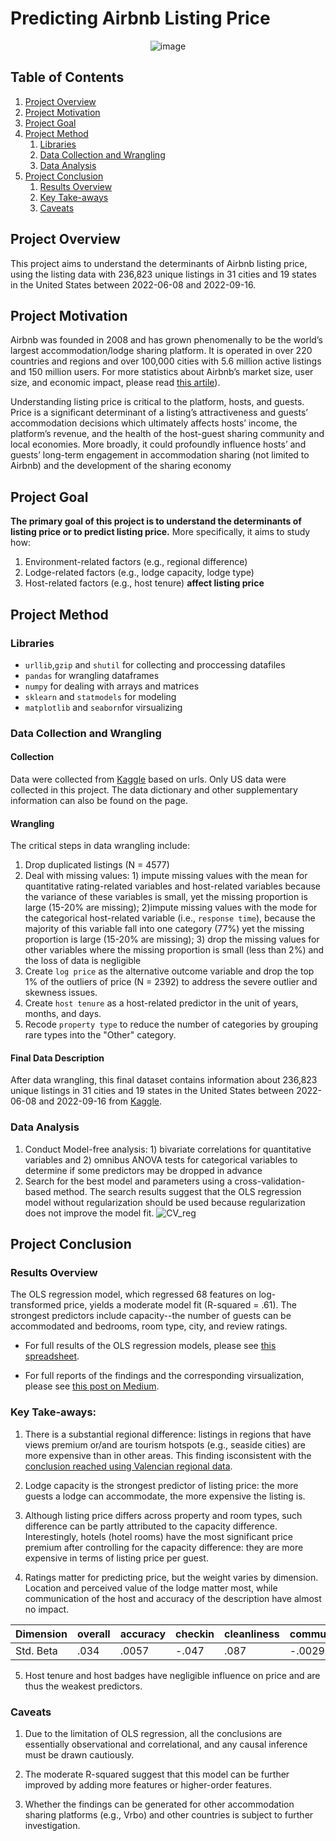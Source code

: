 # Predicting Airbnb Listing Price
<div align="center">
  
![image](https://user-images.githubusercontent.com/90875339/192396927-6b705b6f-220e-41b9-943f-040d166c4686.png)
</div>


## Table of Contents
1. [Project Overview](#ProjectOverview)
2. [Project Motivation](#ProjectMotivation)
3. [Project Goal](#ProjectGoal)
4. [Project Method](#ProjectMethod)
	 1. [Libraries](#Libraries)
	 2. [Data Collection and Wrangling](#DataCollectionandWrangling)
	 3. [Data Analysis](#DataAnalysis)
5. [Project Conclusion](#ProjectConclusion)
   1. [Results Overview](#ResultsOverview)
   2. [Key Take-aways](#KeyTake-aways)
   3. [Caveats](#Caveats)

<a name="ProjectOverview"></a>
## Project Overview
This project aims to understand the determinants of Airbnb listing price, using the listing data with 236,823 unique listings in 31 cities and 19 states in the United States between 2022-06-08 and 2022-09-16.

<a name="ProjectMotivation"></a>
## Project Motivation
Airbnb was founded in 2008 and has grown phenomenally to be the world’s largest accommodation/lodge sharing platform. It is operated in over 220 countries and regions and over 100,000 cities with 5.6 million active listings and 150 million users. For more statistics about Airbnb’s market size, user size, and economic impact, please read [this artile](https://www.thezebra.com/resources/home/airbnb-statistics/)).

Understanding listing price is critical to the platform, hosts, and guests. Price is a significant determinant of a listing’s attractiveness and guests’ accommodation decisions which ultimately affects hosts’ income, the platform’s revenue, and the health of the host-guest sharing community and local economies. More broadly, it could profoundly influence hosts’ and guests’ long-term engagement in accommodation sharing (not limited to Airbnb) and the development of the sharing economy

<a name="ProjectGoal"></a>
## Project Goal
**The primary goal of this project is to understand the determinants of listing price or to predict listing price.** More specifically, it aims to study how:
1. Environment-related factors (e.g., regional difference)
2. Lodge-related factors (e.g., lodge capacity, lodge type)
3. Host-related factors (e.g., host tenure) **affect listing price**

<a name="ProjectMethod"></a>
## Project Method

<a name="Libraries"></a>
### Libraries
- ```urllib```,```gzip``` and ```shutil``` for collecting and proccessing datafiles
- ```pandas``` for wrangling dataframes
- ```numpy``` for dealing with arrays and matrices
- ```sklearn``` and ```statmodels``` for modeling
- ```matplotlib``` and ```seaborn```for virsualizing

<a name="DataCollectionandWrangling"></a>
### Data Collection and Wrangling

#### Collection
Data were collected from [Kaggle](http://insideairbnb.com/get-the-data/) based on urls. Only US data were collected in this project. The data dictionary and other supplementary information can also be found on the page.

#### Wrangling
The critical steps in data wrangling include:
1. Drop duplicated listings (N = 4577)
2. Deal with missing values: 1) impute missing values with the mean for quantitative rating-related variables and host-related variables because the variance of these variables is small, yet the missing proportion is large (15-20% are missing); 2)impute missing values with the mode for the categorical host-related variable (i.e., ```response time```), because the majority of this variable fall into one category (77%) yet the missing proportion is large (15-20% are missing); 3) drop the missing values for other variables where the missing proportion is small (less than 2%) and the loss of data is negligible
3. Create ```log price``` as the alternative outcome variable and drop the top 1% of the outliers of price (N = 2392) to address the severe outlier and skewness issues.
4. Create ```host tenure``` as a host-related predictor in the unit of years, months, and days.
5. Recode ```property type``` to reduce the number of categories by grouping rare types into the "Other" category.

#### Final Data Description
After data wrangling, this final dataset contains information about 236,823 unique listings in 31 cities and 19 states in the United States between 2022-06-08 and 2022-09-16 from [Kaggle](http://insideairbnb.com/get-the-data/).

<a name="DataAnalysis"></a>
### Data Analysis
1. Conduct Model-free analysis: 1) bivariate correlations for quantitative variables and 2) omnibus ANOVA tests for categorical variables to determine if some predictors may be dropped in advance
2. Search for the best model and parameters using a cross-validation-based method. The search results suggest that the OLS regression model without regularization should be used because regularization does not improve the model fit. 
![CV_reg](https://user-images.githubusercontent.com/90875339/192400800-10ee7a9d-5542-43a5-a39a-3bfb496449b2.png)

<a name="ProjectConclusion"></a>
## Project Conclusion

<a name="ResultsOverview"></a>
### Results Overview
The OLS regression model, which regressed 68 features on log-transformed price, yields a moderate model fit (R-squared = .61). The strongest predictors include capacity--the number of guests can be accommodated and bedrooms, room type, city, and review ratings.

- For full results of the OLS regression models, please see [this spreadsheet](https://github.com/jinyan0425/Airbnb/blob/8983b109729330ce215de88a1062269ea944a92c/OLS%20regression%20results.xlsx).

- For full reports of the findings and the corresponding virsualization, please see [this post on Medium](https://medium.com/@jinyanxiang/predicting-the-airbnb-listing-price-a8458669d650).

<a name="KeyTake-aways"></a>
### Key Take-aways:
1. There is a substantial regional difference: listings in regions that have views premium or/and are tourism hotspots (e.g., seaside cities) are more expensive than in other areas. This finding isconsistent with the [conclusion reached using Valencian regional data](https://www.mdpi.com/2071-1050/10/12/4596).

2. Lodge capacity is the strongest predictor of listing price: the more guests a lodge can accommodate, the more expensive the listing is.

3. Although listing price differs across property and room types, such difference can be partly attributed to the capacity difference. Interestingly, hotels (hotel rooms) have the most significant price premium after controlling for the capacity difference: they are more expensive in terms of listing price per guest.

4. Ratings matter for predicting price, but the weight varies by dimension. Location and perceived value of the lodge matter most, while communication of the host and accuracy of the description have almost no impact.

<div align="center">
  
|Dimension|overall|accuracy|checkin|cleanliness|communication|location|value|
|---------|-------|--------|-------|-----------|-------------|--------|-----|
|Std. Beta|.034|.0057|-.047|.087|-.0029|.115|-.113|

</div>

5. Host tenure and host badges have negligible influence on price and are thus the weakest predictors.

<a name="Caveats"></a>
### Caveats
1. Due to the limitation of OLS regression, all the conclusions are essentially observational and correlational, and any causal inference must be drawn cautiously.

2. The moderate R-squared suggest that this model can be further improved by adding more features or higher-order features.

3. Whether the findings can be generated for other accommodation sharing platforms (e.g., Vrbo) and other countries is subject to further investigation.
